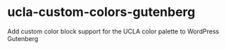 # ucla-custom-colors-gutenberg
Add custom color block support for the UCLA color palette to WordPress Gutenberg 
